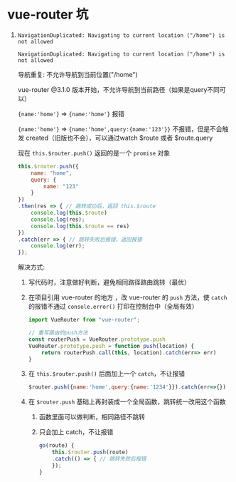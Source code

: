 # vue-router 坑

1. `NavigationDuplicated: Navigating to current location ("/home") is not allowed`

    `NavigationDuplicated: Navigating to current location ("/home") is not allowed`

    导航重复: 不允许导航到当前位置("/home")

    vue-router @3.1.0 版本开始，不允许导航到当前路径（如果是query不同可以）

    `{name:'home'}` => `{name:'home'}` 报错

    `{name:'home'}` => `{name:'home',query:{name:'123'}}` 不报错，但是不会触发 created（旧版也不会），可以通过watch $route 或者 $route.query

    现在 `this.$router.push()` 返回的是一个 `promise` 对象

    ``` javascript
    this.$router.push({
        name: "home",
        query: {
            name: "123"
        }
    })
    .then(res => { // 跳转成功后，返回 this.$route
        console.log(this.$route)
        console.log(res);
        console.log(this.$route == res)
    })
    .catch(err => { // 跳转失败后报错，返回报错
        console.log(err);
    });
    ```

    解决方式:

    1. 写代码时，注意做好判断，避免相同路径路由跳转（最优）

    2. 在项目引用 vue-router 的地方 ，改 vue-router 的 `push` 方法，使 `catch` 的报错不通过 `console.error()` 打印在控制台中（全局有效）

        ``` javascript
        import VueRouter from "vue-router";

        // 重写路由的push方法
        const routerPush = VueRouter.prototype.push
        VueRouter.prototype.push = function push(location) {
            return routerPush.call(this, location).catch(err=> err)
        }
        ```
    3. 在 `this.$router.push()` 后面加上一个 `catch`，不让报错

        ``` javascript
        $router.push({name:'home',query:{name:'1234'}}).catch(err=>{})
        ```

    4. 在 `$router.push` 基础上再封装成一个全局函数，跳转统一改用这个函数

        1. 函数里面可以做判断，相同路径不跳转

        2. 只会加上 catch，不让报错

            ``` javascript
            go(route) {
                this.$router.push(route)
                .catch(() => { // 跳转失败后报错
                });
            }
            ```

